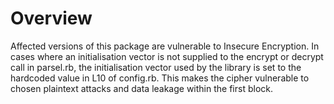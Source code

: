 # Overview

Affected versions of this package are vulnerable to Insecure Encryption. In cases where an initialisation vector is not supplied to the encrypt or decrypt call in parsel.rb, the initialisation vector used by the library is set to the hardcoded value in L10 of config.rb. This makes the cipher vulnerable to chosen plaintext attacks and data leakage within the first block.
